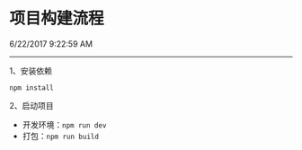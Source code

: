 # 项目构建流程 #
6/22/2017 9:22:59 AM 

----------


1、安装依赖

    npm install


2、启动项目

- 开发环境：`npm run dev`
- 打包：`npm run build` 